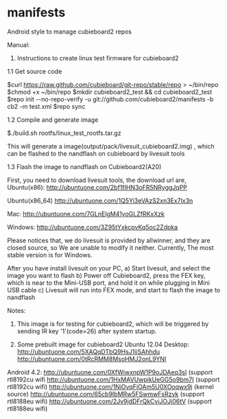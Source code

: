 manifests
=========

Android style to manage cubieboard2 repos


Manual:

1. Instructions to create linux test firmware for cubieboard2

1.1 Get source code

 $curl https://raw.github.com/cubieboard/git-repo/stable/repo > ~/bin/repo
 $chmod +x ~/bin/repo
 $mkdir cubieboard2_test && cd cubieboard2_test
 $repo init --no-repo-verify -u git://github.com/cubieboard2/manifests -b cb2 -m test.xml 
 $repo sync

1.2 Compile and generate image

 $./build.sh rootfs/linux_test_rootfs.tar.gz

 This will generate a image(output/pack/livesuit_cubieboard2.img) , which can be flashed to
 the nandflash on cubieboard by livesuit tools

1.3 Flash the image to nandflash on Cubieboard2(A20)

  First, you need to download livesuit tools, the download url are,
  Ubuntu(x86):
  http://ubuntuone.com/2bf1fIHN3oFR5NRyggJqPP

  Ubuntu(x86_64)
  http://ubuntuone.com/1Q5Yi3eVAzS2xn3Ex7Ix3n

  Mac:
  http://ubuntuone.com/7GLnElgM41yoGLZfRKxXzk

  Windows:
  http://ubuntuone.com/3Z95tYxkcpvKq5oc2Zdpka

  Please notices that, we do livesuit is provided by allwinner, and they are closed source, so
  We are unable to modify it neither. Currently, The most stable version is for Windows.

  After you have install livesuit on your PC,
  a) Start livesuit, and select the image you want to flash
  b) Power off Cubieboard2, press the FEX key, which is near to the Mini-USB port, and hold it on while plugging in
   Mini USB cable
  c) Livesuit will run into FEX mode, and start to flash the image to nandflash

Notes:
1. This image is for testing for cubieboard2, which will be triggered by sending IR key '1'(code=26) after
 system startup.

2. Some prebuilt image for cubieboard2
  Ubuntu 12.04 Desktop:
  http://ubuntuone.com/5XAQqDTbQ9HsJ1iiSAhhdu
  http://ubuntuone.com/0tRcRMM8MsoHMJ2onL9YNI

  Android 4.2:
  http://ubuntuone.com/0XfWiwxnpW1P9oJDAeq3sI  (support rtl8192cu wifi
  http://ubuntuone.com/1HxMAVUwpikUeGG5o9bm7I  (support rtl8192cu wifi)
  http://ubuntuone.com/1NiOvqFiOAm5U0XOoqwx9j  (kernel source)
  http://ubuntuone.com/65cb9IbMRw5FSwmwFsRzvk  (support rtl8188eu wifi)
  http://ubuntuone.com/2Jv9jdDFrQkCviJOJj06tV  (support rtl8188eu wifi)
  
